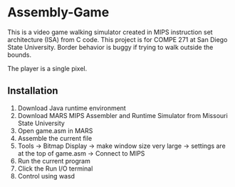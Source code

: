 # Assembly-Game

This is a video game walking simulator created in MIPS instruction set architecture (ISA) from C code. This project is for COMPE 271 at San Diego State University. Border behavior is buggy if trying to walk outside the bounds.

The player is a single pixel.  

## Installation  

1. Download Java runtime environment
2. Download MARS MIPS Assembler and Runtime Simulator from Missouri State University
3. Open game.asm in MARS
4. Assemble the current file
5. Tools -> Bitmap Display -> make window size very large -> settings are at the top of game.asm -> Connect to MIPS
6. Run the current program
7. Click the Run I/O terminal
8. Control using wasd
